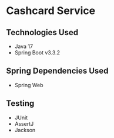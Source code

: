 # Cashcard Service

## Technologies Used

- Java 17
- Spring Boot v3.3.2

## Spring Dependencies Used

- Spring Web

## Testing

- JUnit
- AssertJ
- Jackson